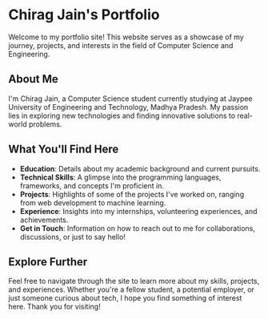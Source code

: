 # Chirag Jain's Portfolio

Welcome to my portfolio site! This website serves as a showcase of my journey, projects, and interests in the field of Computer Science and Engineering.

## About Me

I'm Chirag Jain, a Computer Science student currently studying at Jaypee University of Engineering and Technology, Madhya Pradesh. My passion lies in exploring new technologies and finding innovative solutions to real-world problems.

## What You'll Find Here

- **Education**: Details about my academic background and current pursuits.
- **Technical Skills**: A glimpse into the programming languages, frameworks, and concepts I'm proficient in.
- **Projects**: Highlights of some of the projects I've worked on, ranging from web development to machine learning.
- **Experience**: Insights into my internships, volunteering experiences, and achievements.
- **Get in Touch**: Information on how to reach out to me for collaborations, discussions, or just to say hello!

## Explore Further

Feel free to navigate through the site to learn more about my skills, projects, and experiences. Whether you're a fellow student, a potential employer, or just someone curious about tech, I hope you find something of interest here. Thank you for visiting!